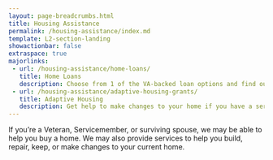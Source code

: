 ```yaml
---
layout: page-breadcrumbs.html
title: Housing Assistance
permalink: /housing-assistance/index.md
template: L2-section-landing
showactionbar: false
extraspace: true
majorlinks:
 - url: /housing-assistance/home-loans/
   title: Home Loans
   description: Choose from 1 of the VA-backed loan options and find out how to apply for a loan to buy, improve, or refinance a home.
 - url: /housing-assistance/adaptive-housing-grants/
   title: Adaptive Housing
   description: Get help to make changes to your home if you have a service-connected disability (a disability related to your military service).
---
```


<div class="va-introtext">

If you’re a Veteran, Servicemember, or surviving spouse, we may be able to help you buy a home. We may also provide services to help you build, repair, keep, or make changes to your current home.

</div>
